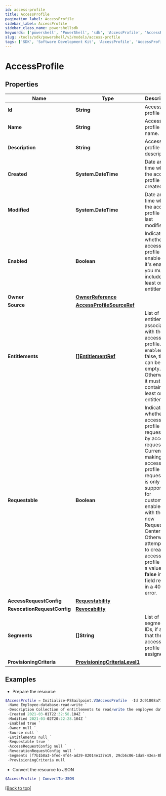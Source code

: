 ```yaml
---
id: access-profile
title: AccessProfile
pagination_label: AccessProfile
sidebar_label: AccessProfile
sidebar_class_name: powershellsdk
keywords: ['powershell', 'PowerShell', 'sdk', 'AccessProfile', 'AccessProfile'] 
slug: /tools/sdk/powershell/v3/models/access-profile
tags: ['SDK', 'Software Development Kit', 'AccessProfile', 'AccessProfile']
---
```



# AccessProfile

## Properties

Name | Type | Description | Notes
------------ | ------------- | ------------- | -------------
**Id** | **String** | Access profile ID. | [optional] [readonly] 
**Name** | **String** | Access profile name. | [required]
**Description** | **String** | Access profile description. | [optional] 
**Created** | **System.DateTime** | Date and time when the access profile was created. | [optional] [readonly] 
**Modified** | **System.DateTime** | Date and time when the access profile was last modified. | [optional] [readonly] 
**Enabled** | **Boolean** | Indicates whether the access profile is enabled. If it's enabled, you must include at least one entitlement. | [optional] [default to $false]
**Owner** | [**OwnerReference**](owner-reference) |  | [required]
**Source** | [**AccessProfileSourceRef**](access-profile-source-ref) |  | [required]
**Entitlements** | [**[]EntitlementRef**](entitlement-ref) | List of entitlements associated with the access profile. If `enabled` is false, this can be empty. Otherwise, it must contain at least one entitlement. | [optional] 
**Requestable** | **Boolean** | Indicates whether the access profile is requestable by access request. Currently, making an access profile non-requestable is only supported  for customers enabled with the new Request Center. Otherwise, attempting to create an access profile with a value  **false** in this field results in a 400 error. | [optional] [default to $true]
**AccessRequestConfig** | [**Requestability**](requestability) |  | [optional] 
**RevocationRequestConfig** | [**Revocability**](revocability) |  | [optional] 
**Segments** | **[]String** | List of segment IDs, if any, that the access profile is assigned to. | [optional] 
**ProvisioningCriteria** | [**ProvisioningCriteriaLevel1**](provisioning-criteria-level1) |  | [optional] 

## Examples

- Prepare the resource
```powershell
$AccessProfile = Initialize-PSSailpoint.V3AccessProfile  -Id 2c91808a7190d06e01719938fcd20792 `
 -Name Employee-database-read-write `
 -Description Collection of entitlements to read/write the employee database `
 -Created 2021-03-01T22:32:58.104Z `
 -Modified 2021-03-02T20:22:28.104Z `
 -Enabled true `
 -Owner null `
 -Source null `
 -Entitlements null `
 -Requestable true `
 -AccessRequestConfig null `
 -RevocationRequestConfig null `
 -Segments [f7b1b8a3-5fed-4fd4-ad29-82014e137e19, 29cb6c06-1da8-43ea-8be4-b3125f248f2a] `
 -ProvisioningCriteria null
```

- Convert the resource to JSON
```powershell
$AccessProfile | ConvertTo-JSON
```


[[Back to top]](#) 

